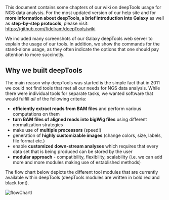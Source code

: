 This document contains some chapters of our wiki on deepTools usage for NGS data analysis. For the most updated version of our help site and for **more information about deepTools, a brief introduction into Galaxy** as well as **step-by-step protocols**, please visit: https://github.com/fidelram/deepTools/wiki

We included many screenshots of our Galaxy deepTools web server to explain the usage of our tools. In addition, we show the commands for the stand-alone usage, as they often indicate the options that one should pay attention to more succinctly.  

Why we built deepTools <a name="why"></a>
-------------------------------------------

The main reason why deepTools was started is the simple fact that in 2011 we could not find tools that met all our needs for NGS data analysis. While there were individual tools for separate tasks, we wanted software that would fulfill *all* of the following criteria:

* **efficiently extract reads from BAM files** and perform various computations on them
* **turn BAM files of aligned reads into bigWig files** using different normalization strategies
* make use of **multiple processors** (speed!)
* generation of **highly customizable images** (change colors, size, labels, file format etc.)
* enable **customized down-stream analyses** which requires that every data set that is being produced can be stored by the user
* **modular approach** - compatibility, flexibility, scalability (i.e. we can add more and more modules making use of established methods)


The flow chart below depicts the different tool modules that are currently available within deepTools (deepTools modules are written in bold red and black font).

![flowChartI](https://raw.github.com/fidelram/deepTools/master/examples/flowChart_BAMtoBIGWIG_small.png "Average analysis and QC workflow")



[Benjamini and Speed]: http://nar.oxfordjournals.org/content/40/10/e72 "Nucleic Acids Research (2012)"
[Diaz et al.]: http://www.degruyter.com/view/j/sagmb.2012.11.issue-3/1544-6115.1750/1544-6115.1750.xml "Stat. Appl. Gen. Mol. Biol. (2012)"
[IGV]: http://www.broadinstitute.org/igv/ "Integrative Genome Browser developed by the Broad Institute"
[bowtie2]: http://bowtie-bio.sourceforge.net/bowtie2/manual.shtml


 
